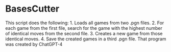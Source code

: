 # BasesCutter
This script does the following: 1. Loads all games from two .pgn files. 2. For each game from the first file, search for the game with the highest number of identical moves from the second file. 3. Creates a new game from those identical moves. 4. Save the created games in a third .pgn file. That program was created by ChatGPT-4
